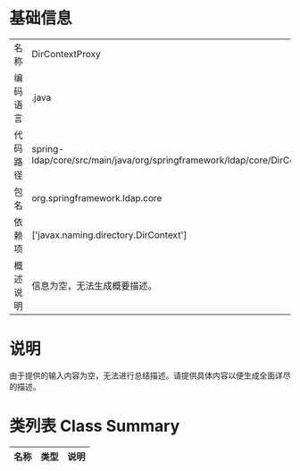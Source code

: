 # 基础信息

|      |      |
|------|------|
| 名称 | DirContextProxy |
| 编码语言 | .java |
| 代码路径 | spring-ldap/core/src/main/java/org/springframework/ldap/core/DirContextProxy.java |
| 包名 | org.springframework.ldap.core |
| 依赖项 | ['javax.naming.directory.DirContext'] |
| 概述说明 | 信息为空，无法生成概要描述。 |

# 说明

由于提供的输入内容为空，无法进行总结描述。请提供具体内容以便生成全面详尽的描述。

# 类列表 Class Summary

| 名称   | 类型  | 说明 |
|-------|------|-------------|




